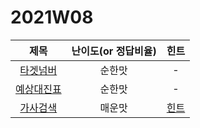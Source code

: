 # 2021W08

| 제목 | 난이도(or 정답비율) | 힌트 |
|:------:|:-----:|:-----:|
| [타겟넘버](https://programmers.co.kr/learn/courses/30/lessons/43165) | 순한맛 | - |
| [예상대진표](https://programmers.co.kr/learn/courses/30/lessons/12985) | 순한맛 | - |
| [가사검색](https://programmers.co.kr/learn/courses/30/lessons/60060) | 매운맛 | [힌트](https://ko.wikipedia.org/wiki/%ED%8A%B8%EB%9D%BC%EC%9D%B4_(%EC%BB%B4%ED%93%A8%ED%8C%85)) |